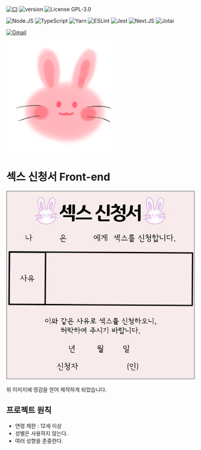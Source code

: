 [![CI](https://github.com/sex-request/frontend/actions/workflows/ci.yaml/badge.svg)](https://github.com/sex-request/frontend/actions/workflows/ci.yaml)
![version](https://img.shields.io/github/package-json/v/sex-request/frontend)
![License GPL-3.0](https://img.shields.io/github/license/sex-request/frontend?style=plat)

![Node.JS](https://img.shields.io/badge/Node.js-43853D?style=for-the-badge&logo=node.js&logoColor=white)
![TypeScript](https://img.shields.io/badge/TypeScript-007ACC?style=for-the-badge&logo=typescript&logoColor=white)
![Yarn](https://img.shields.io/badge/Yarn2-2C8EBB?style=for-the-badge&logo=yarn&logoColor=white)
![ESLint](https://img.shields.io/badge/eslint-3A33D1?style=for-the-badge&logo=eslint&logoColor=white)
![Jest](https://img.shields.io/badge/Jest-C21325?style=for-the-badge&logo=jest&logoColor=white)
![Next.JS](https://img.shields.io/badge/next.js-000000?style=for-the-badge&logo=nextdotjs&logoColor=white)
![Jotai](https://img.shields.io/badge/Jotai-white?style=for-the-badge)

[![Gmail](https://img.shields.io/badge/Gmail-D14836?style=for-the-badge&logo=gmail&logoColor=white)](juuni.ni.i@gmail.com)  

![logo](./public/logo.png)

# 섹스 신청서 Front-end

![섹스 신청서 이미지](./public/inspired_image.jpg)

위 이미지에 영감을 얻어 제작하게 되었습니다.

## 프로젝트 원칙

- 연령 제한 : 12세 이상
- 성별은 사용하지 않는다.
- 여러 성향을 존중한다.
